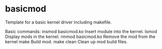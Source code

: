# basicmod
Template for a basic kernel driver including makefile.

Basic commands:
insmod basicmod.ko		Insert module into the kernel.
lsmod				Display mods in the kernel.
rmmod basicmod.ko		Remove the mod from the kernel
make				Build mod.
make clean			Clean up mod build files.
